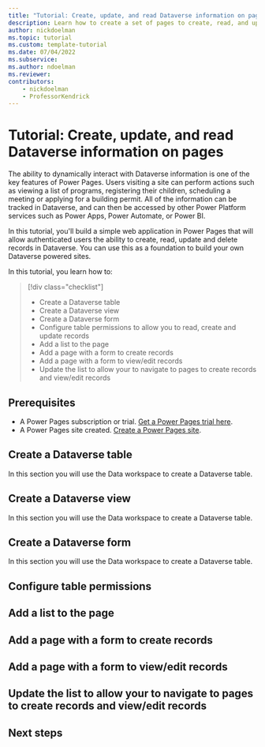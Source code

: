 ```yaml
---
title: "Tutorial: Create, update, and read Dataverse information on pages"
description: Learn how to create a set of pages to create, read, and update Dataverse data in Power Pages.
author: nickdoelman
ms.topic: tutorial
ms.custom: template-tutorial
ms.date: 07/04/2022
ms.subservice:
ms.author: ndoelman 
ms.reviewer: 
contributors:
    - nickdoelman
    - ProfessorKendrick
---
```


# Tutorial: Create, update, and read Dataverse information on pages

The ability to dynamically interact with Dataverse information is one of the key features of Power Pages. Users visiting a site can perform actions such as viewing a list of programs, registering their children, scheduling a meeting or applying for a building permit. All of the information can be tracked in Dataverse, and can then be accessed by other Power Platform services such as Power Apps, Power Automate, or Power BI.

In this tutorial, you'll build a simple web application in Power Pages that will allow authenticated users the ability to create, read, update and delete records in Dataverse. You can use this as a foundation to build your own Dataverse powered sites.

In this tutorial, you learn how to:

> [!div class="checklist"]
> * Create a Dataverse table
> * Create a Dataverse view
> * Create a Dataverse form
> * Configure table permissions to allow you to read, create and update records
> * Add a list to the page
> * Add a page with a form to create records
> * Add a page with a form to view/edit records
> * Update the list to allow your to navigate to pages to create records and view/edit records

## Prerequisites

- A Power Pages subscription or trial. [Get a Power Pages trial here](trial-signup.md).
- A Power Pages site created. [Create a Power Pages site](create-manage.md).

## Create a Dataverse table

In this section you will use the Data workspace to create a Dataverse table.

## Create a Dataverse view

In this section you will use the Data workspace to create a Dataverse table.

## Create a Dataverse form

In this section you will use the Data workspace to create a Dataverse table.

## Configure table permissions
## Add a list to the page
## Add a page with a form to create records
## Add a page with a form to view/edit records
## Update the list to allow your to navigate to pages to create records and view/edit records


## Next steps


